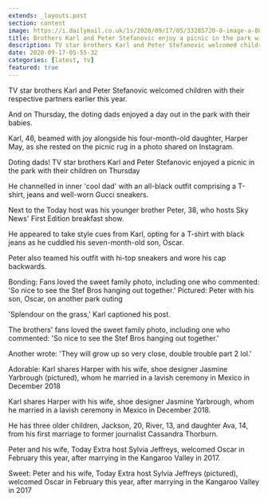 ```yaml
---
extends: _layouts.post
section: content
image: https://i.dailymail.co.uk/1s/2020/09/17/05/33285720-0-image-a-88_1600316709182.jpg 
title: Brothers Karl and Peter Stefanovic enjoy a picnic in the park with their children 
description: TV star brothers Karl and Peter Stefanovic welcomed children with their respective partners earlier this year. 
date: 2020-09-17-05-55-32 
categories: [latest, tv] 
featured: true 
--- 
```

TV star brothers Karl and Peter Stefanovic welcomed children with their respective partners earlier this year.

And on Thursday, the doting dads enjoyed a day out in the park with their babies.

Karl, 46, beamed with joy alongside his four-month-old daughter, Harper May, as she rested on the picnic rug in a photo shared on Instagram.

Doting dads! TV star brothers Karl and Peter Stefanovic enjoyed a picnic in the park with their children on Thursday

He channelled in inner 'cool dad' with an all-black outfit comprising a T-shirt, jeans and well-worn Gucci sneakers.  

Next to the Today host was his younger brother Peter, 38, who hosts Sky News' First Edition breakfast show.

He appeared to take style cues from Karl, opting for a T-shirt with black jeans as he cuddled his seven-month-old son, Oscar. 

Peter also teamed his outfit with hi-top sneakers and wore his cap backwards.  

Bonding: Fans loved the sweet family photo, including one who commented: 'So nice to see the Stef Bros hanging out together.' Pictured: Peter with his son, Oscar, on another park outing

'Splendour on the grass,' Karl captioned his post.

The brothers' fans loved the sweet family photo, including one who commented: 'So nice to see the Stef Bros hanging out together.' 

Another wrote: 'They will grow up so very close, double trouble part 2 lol.'

Adorable: Karl shares Harper with his wife, shoe designer Jasmine Yarbrough (pictured), whom he married in a lavish ceremony in Mexico in December 2018

Karl shares Harper with his wife, shoe designer Jasmine Yarbrough, whom he married in a lavish ceremony in Mexico in December 2018.

He has three older children, Jackson, 20, River, 13, and daughter Ava, 14, from his first marriage to former journalist Cassandra Thorburn.

Peter and his wife, Today Extra host Sylvia Jeffreys, welcomed Oscar in February this year, after marrying in the Kangaroo Valley in 2017.

Sweet: Peter and his wife, Today Extra host Sylvia Jeffreys (pictured), welcomed Oscar in February this year, after marrying in the Kangaroo Valley in 2017

